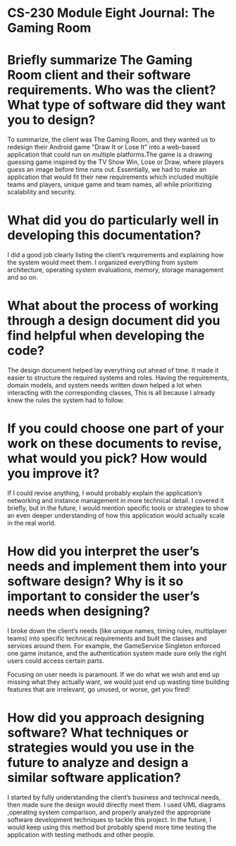 # CS-230 Module Eight Journal: The Gaming Room

# Briefly summarize The Gaming Room client and their software requirements. Who was the client? What type of software did they want you to design?

To summarize, the client was The Gaming Room, and they wanted us to redesign their Android game "Draw It or Lose It" into a web-based application that could run on multiple platforms.The game is a drawing guessing game inspired by the TV Show Win, Lose or Draw, where players guess an image before time runs out. Essentially, we had to make an application that would fit their new requirements which included multiple teams and players, unique game and team names, all while prioritizing scalability and security.

# What did you do particularly well in developing this documentation?

I did a good job clearly listing the client’s requirements and explaining how the system would meet them. I organized everything from system architecture, operating system evaluations, memory, storage management and so on. 

# What about the process of working through a design document did you find helpful when developing the code?

The design document helped lay everything out ahead of time. It made it easier to structure the required systems and roles. Having the requirements, domain models, and system needs written down helped a lot when interacting with the corresponding classes, This is all because I already knew the rules the system had to follow.


# If you could choose one part of your work on these documents to revise, what would you pick? How would you improve it?

If I could revise anything, I would probably explain the application’s networking and instance management in more technical detail. I covered it briefly, but in the future, I would mention specific tools or strategies to show an even deeper understanding of how this application would actually scale in the real world.


# How did you interpret the user’s needs and implement them into your software design? Why is it so important to consider the user’s needs when designing?

I broke down the client’s needs (like unique names, timing rules, multiplayer teams) into specific technical requirements and built the classes and services around them. For example, the GameService Singleton enforced one game instance, and the authentication system made sure only the right users could access certain parts.

Focusing on user needs is paramount. If we do what we wish and end up missing what they actually want, we would just end up wasting time building features that are irrelevant, go unused, or worse, get you fired!

# How did you approach designing software? What techniques or strategies would you use in the future to analyze and design a similar software application?

I started by fully understanding the client’s business and technical needs, then made sure the design would directly meet them. I used UML diagrams ,operating system comparison, and properly analyzed the appropriate software development techniques to tackle this project. In the future, I would keep using this method but probably spend more time testing the application with testing methods and other people.

